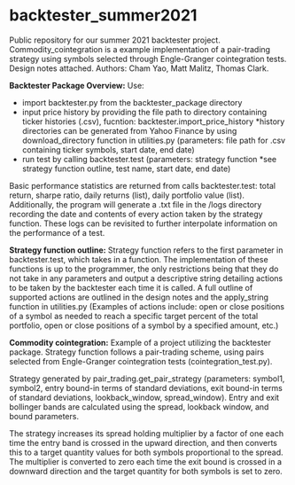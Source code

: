 # backtester_summer2021
Public repository for our summer 2021 backtester project. Commodity_cointegration is a example implementation of a pair-trading strategy using symbols selected through Engle-Granger cointegration tests. Design notes attached.
Authors: Cham Yao, Matt Malitz, Thomas Clark.

**Backtester Package Overview:**
Use:
  - import backtester.py from the backtester_package directory
  - input price history by providing the file path to directory containing ticker histories (.csv), fucntion: backtester.import_price_history *history directories can be generated from Yahoo Finance by using download_directory function in utilities.py (parameters: file path for .csv containing ticker symbols, start date, end date) 
  - run test by calling backtester.test (parameters: strategy function *see strategy function outline, test name, start date, end date)
 
Basic performance statistics are returned from calls backtester.test: total return, sharpe ratio, daily returns (list), daily portfolio value (list). Additionally, the program will generate a .txt file in the /logs directory recording the date and contents of every action taken by the strategy function. These logs can be revisited to further interpolate information on the performance of a test.
 
**Strategy function outline:**
Strategy function refers to the first parameter in backtester.test, which takes in a function. The implementation of these functions is up to the programmer, the only restrictions being that they do not take in any parameters and output a descriptive string detailing actions to be taken by the backtester each time it is called. A full outline of supported actions are outlined in the design notes and the apply_string function in utilities.py (Examples of actions include: open or close positions of a symbol as needed to reach a specific target percent of the total portfolio, open or close positions of a symbol by a specified amount, etc.) 

**Commodity cointegration:**
Example of a project utilizing the backtester package. Strategy function follows a pair-trading scheme, using pairs selected from Engle-Granger cointegration tests (cointegration_test.py). 

Strategy generated by pair_trading.get_pair_strategy (parameters: symbol1, symbol2, entry bound-in terms of standard deviations, exit bound-in terms of standard deviations, lookback_window, spread_window). Entry and exit bollinger bands are calculated using the spread, lookback window, and bound parameters. 

The strategy increases its spread holding multiplier by a factor of one each time the entry band is crossed in the upward direction, and then converts this to a target quantity values for both symbols proportional to the spread. The multiplier is converted to zero each time the exit bound is crossed in a downward direction and the target quantity for both symbols is set to zero.
